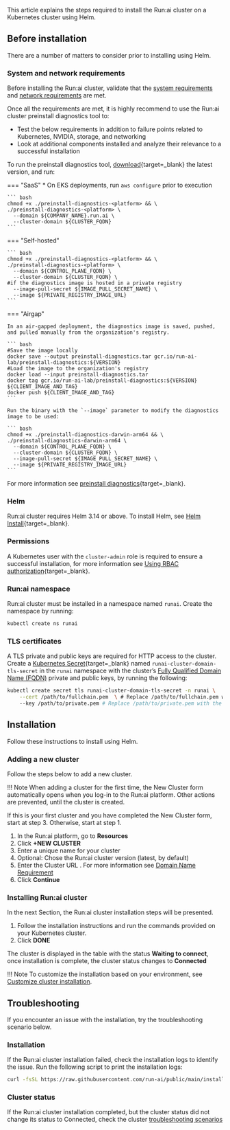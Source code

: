 

This article explains the steps required to install the Run:ai cluster on a Kubernetes cluster using Helm.

## Before installation

There are a number of matters to consider prior to installing using Helm.

### System and network requirements

Before installing the Run:ai cluster, validate that the [system requirements](cluster-prerequisites.md) and [network requirements](network-req.md) are met.

Once all the requirements are met, it is highly recommend to use the Run:ai cluster preinstall diagnostics tool to:

* Test the below requirements in addition to failure points related to Kubernetes, NVIDIA, storage, and networking  
* Look at additional components installed and analyze their relevance to a successful installation

To run the preinstall diagnostics tool, [download](https://runai.jfrog.io/ui/native/pd-cli-prod/preinstall-diagnostics-cli/){target=_blank} the latest version, and run:


=== "SaaS"
    * On EKS deployments, run `aws configure` prior to execution

    ``` bash
    chmod +x ./preinstall-diagnostics-<platform> && \
    ./preinstall-diagnostics-<platform> \
      --domain ${COMPANY_NAME}.run.ai \
      --cluster-domain ${CLUSTER_FQDN}
    ```

=== "Self-hosted"

    ``` bash
    chmod +x ./preinstall-diagnostics-<platform> && \ 
    ./preinstall-diagnostics-<platform> \
      --domain ${CONTROL_PLANE_FQDN} \
      --cluster-domain ${CLUSTER_FQDN} \
    #if the diagnostics image is hosted in a private registry
      --image-pull-secret ${IMAGE_PULL_SECRET_NAME} \
      --image ${PRIVATE_REGISTRY_IMAGE_URL}    
    ```

=== "Airgap"

    In an air-gapped deployment, the diagnostics image is saved, pushed, and pulled manually from the organization's registry.

    ``` bash
    #Save the image locally
    docker save --output preinstall-diagnostics.tar gcr.io/run-ai-lab/preinstall-diagnostics:${VERSION}
    #Load the image to the organization's registry
    docker load --input preinstall-diagnostics.tar
    docker tag gcr.io/run-ai-lab/preinstall-diagnostics:${VERSION} ${CLIENT_IMAGE_AND_TAG} 
    docker push ${CLIENT_IMAGE_AND_TAG}
    ```

    Run the binary with the `--image` parameter to modify the diagnostics image to be used:

    ``` bash
    chmod +x ./preinstall-diagnostics-darwin-arm64 && \
    ./preinstall-diagnostics-darwin-arm64 \
      --domain ${CONTROL_PLANE_FQDN} \
      --cluster-domain ${CLUSTER_FQDN} \
      --image-pull-secret ${IMAGE_PULL_SECRET_NAME} \
      --image ${PRIVATE_REGISTRY_IMAGE_URL}    
    ```


For more information see [preinstall diagnostics](https://github.com/run-ai/preinstall-diagnostics){target=_blank}.

### Helm

Run:ai cluster requires Helm 3.14 or above. To install Helm, see [Helm Install](https://helm.sh/docs/helm/helm\_install/){target=_blank}.

### Permissions

A Kubernetes user with the `cluster-admin` role is required to ensure a successful installation, for more information see [Using RBAC authorization](https://kubernetes.io/docs/reference/access-authn-authz/rbac/){target=_blank}.

### Run:ai namespace

Run:ai cluster must be installed in a namespace named `runai`. Create the namespace by running:


``` bash
kubectl create ns runai
```

### TLS certificates

A TLS private and public keys are required for HTTP access to the cluster. Create a [Kubernetes Secret](https://kubernetes.io/docs/concepts/configuration/secret/){target=_blank} named `runai-cluster-domain-tls-secret` in the `runai` namespace with the cluster’s [Fully Qualified Domain Name (FQDN)](cluster-prerequisites.md#domain-name-requirement) private and public keys, by running the following:


``` bash
kubectl create secret tls runai-cluster-domain-tls-secret -n runai \
    --cert /path/to/fullchain.pem  \ # Replace /path/to/fullchain.pem with the actual path to your TLS certificate
    --key /path/to/private.pem # Replace /path/to/private.pem with the actual path to your private key
```

## Installation

Follow these instructions to install using Helm.

### Adding a new cluster

Follow the steps below to add a new cluster.

!!! Note
    When adding a cluster for the first time, the New Cluster form automatically opens when you log-in to the Run:ai platform. Other actions are prevented, until the cluster is created.

If this is your first cluster and you have completed the New Cluster form, start at step 3\. Otherwise, start at step 1\.

1. In the Run:ai platform, go to __Resources__  
2. Click __+NEW CLUSTER__  
3. Enter a unique name for your cluster  
4. Optional: Chose the Run:ai cluster version (latest, by default)  
5. Enter the Cluster URL . For more information see [Domain Name Requirement](cluster-prerequisites.md#fully-qualified-domain-name-fqdn) 
6. Click __Continue__

### Installing Run:ai cluster

In the next Section, the Run:ai cluster installation steps will be presented.

1. Follow the installation instructions and run the commands provided on your Kubernetes cluster.  
2. Click __DONE__

The cluster is displayed in the table with the status __Waiting to connect__, once installation is complete, the cluster status changes to __Connected__

!!! Note
    To customize the installation based on your environment, see [Customize cluster installation](customize-cluster-install.md).

## Troubleshooting

If you encounter an issue with the installation, try the troubleshooting scenario below.

### Installation

If the Run:ai cluster installation failed, check the installation logs to identify the issue. Run the following script to print the installation logs:

``` bash
curl -fsSL https://raw.githubusercontent.com/run-ai/public/main/installation/get-installation-logs.sh
```

### Cluster status

If the Run:ai cluster installation completed, but the cluster status did not change its status to Connected, check the cluster [troubleshooting scenarios](../../troubleshooting/troubleshooting.md#cluster-health)

